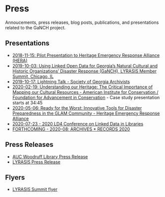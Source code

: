 # Press

Annoucements, press releases, blog posts, publications, and presentations related to the GaNCH project.

## Presentations

* [2018-11-15: Pilot Presentation to Heritage Emergency Response Alliance (HERA)](2018-11-15_HERA.pdf)
* [2019-10-03: Using Linked Open Data for Georgia’s Natural Cultural and Historic Organizations’ Disaster Response (GaNCH), LYRASIS Member Summit, Chicago, IL](https://docs.google.com/presentation/d/1y9dcMXHU6_e6cn9ISDHS67467LdCF6dQ_O55xWSPTyY/edit?usp=sharing)
* [2019-10-17: Lightning Talk - Society of Georgia Archivists](https://drive.google.com/file/d/1MBewzkupcDX73MU60gRocuJNKuSEq7g-/view?usp=drive_open)
* [2020-02-19: Understanding our Heritage: The Critical Importance of Mapping our Cultural Resources - American Institute for Conservation / Foundation for Advancement in Conservation](https://web.archive.org/web/20200225130225/https://eventcenter.commpartners.com/se/Meetings/Playback_new.aspx?meeting.id=281603) - Case study presentation starts at 34:45
* [2020-05-06: Ready for the Worst: Innovative Tools for Disaster Preparedness in the GLAM Community - Heritage Emergency Response Alliance](https://web.archive.org/web/20200506175946/https://www.youtube.com/watch?v=PBOzjJdAeEk)
* [2020-07-23 - 2020 LD4 Conference on Linked Data in Libraries](https://web.archive.org/web/20200629144158/https://ld42020.sched.com/event/cjIk/discovery-of-multilingual-resources-linked-open-data-for-disaster-response-faculty-curation-and-linked-open-data)
* [FORTHCOMING - 2020-08: ARCHIVES * RECORDS 2020](https://www2.archivists.org/am2020)

## Press Releases

* [AUC Woodruff Library Press Release](https://web.archive.org/web/20190719125719/https://www.auctr.edu/news/auc-woodruff-library-awarded-grant-to-improve-disaster-preparedness-and-response-for-georgias-natural-cultural-and-historic-organizations/)
* [LYRASIS Press Release](http://lyrasisnow.org/press-release-lyrasis-announces-the-2019-catalyst-fund-recipients-and-their-projects/)

## Flyers

* [LYRASIS Summit flyer](2019-10_LYRASIS_Summit_Catalyst_Fund_Award_Recipients_flyer.pdf)
